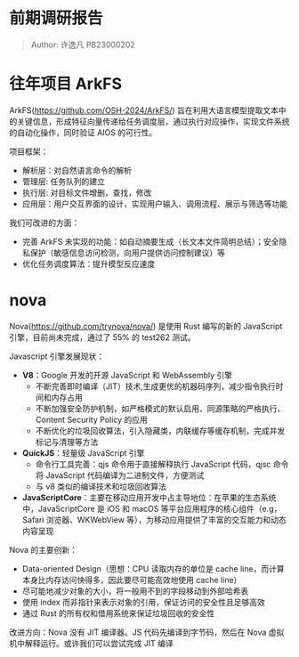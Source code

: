 # 前期调研报告

> Author: 许逸凡 PB23000202

# 往年项目 ArkFS

ArkFS(https://github.com/OSH-2024/ArkFS/) 旨在利用大语言模型提取文本中的关键信息，形成特征向量传递给任务调度层，通过执行对应操作，实现文件系统的自动化操作，同时验证 AIOS 的可行性。

项目框架：

- 解析层：对自然语言命令的解析
- 管理层: 任务队列的建立
- 执行层: 对目标文件增删，查找，修改
- 应用层：用户交互界面的设计，实现用户输入、调用流程、展示与筛选等功能

我们可改进的方面：

- 完善 ArkFS 未实现的功能：如自动摘要生成（长文本文件简明总结）；安全隐私保护（敏感信息访问检测，向用户提供访问控制建议）等
- 优化任务调度算法：提升模型反应速度

# nova

Nova(https://github.com/trynova/nova/) 是使用 Rust 编写的新的 JavaScript 引擎，目前尚未完成，通过了 55% 的 test262 测试。

Javascript 引擎发展现状：

- **V8**：Google 开发的开源 JavaScript 和 WebAssembly 引擎
  - 不断完善即时编译（JIT）技术,生成更优的机器码序列，减少指令执行时间和内存占用
  - 不断加强安全防护机制，如严格模式的默认启用、同源策略的严格执行、Content Security Policy 的应用
  - 不断优化的垃圾回收算法，引入隐藏类，内联缓存等缓存机制，完成并发标记与清理等方法
- **QuickJS**：轻量级 JavaScript 引擎
  - 命令行工具完善：qjs 命令用于直接解释执行 JavaScript 代码，qjsc 命令将 JavaScript 代码编译为二进制文件，方便测试
  - 与 v8 类似的编译技术和垃圾回收算法
- **JavaScriptCore**：主要在移动应用开发中占主导地位：在苹果的生态系统中，JavaScriptCore 是 iOS 和 macOS 等平台应用程序的核心组件（e.g，Safari 浏览器、WKWebView 等），为移动应用提供了丰富的交互能力和动态内容呈现

Nova 的主要创新：

- Data-oriented Design（思想：CPU 读取内存的单位是 cache line，而计算本身比内存访问快得多，因此要尽可能高效地使用 cache line）
- 尽可能地减少对象的大小，将一般用不到的字段移动到外部哈希表
- 使用 index 而非指针来表示对象的引用，保证访问的安全性且足够高效
- 通过 Rust 的所有权和借用系统来保证垃圾回收的安全性

改进方向：Nova 没有 JIT 编译器。JS 代码先编译到字节码，然后在 Nova 虚拟机中解释运行。或许我们可以尝试完成 JIT 编译
